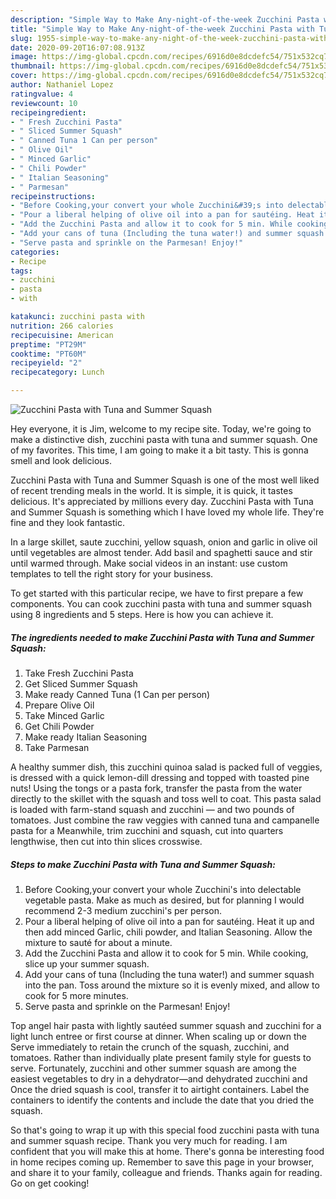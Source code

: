 ```yaml
---
description: "Simple Way to Make Any-night-of-the-week Zucchini Pasta with Tuna and Summer Squash"
title: "Simple Way to Make Any-night-of-the-week Zucchini Pasta with Tuna and Summer Squash"
slug: 1955-simple-way-to-make-any-night-of-the-week-zucchini-pasta-with-tuna-and-summer-squash
date: 2020-09-20T16:07:08.913Z
image: https://img-global.cpcdn.com/recipes/6916d0e8dcdefc54/751x532cq70/zucchini-pasta-with-tuna-and-summer-squash-recipe-main-photo.jpg
thumbnail: https://img-global.cpcdn.com/recipes/6916d0e8dcdefc54/751x532cq70/zucchini-pasta-with-tuna-and-summer-squash-recipe-main-photo.jpg
cover: https://img-global.cpcdn.com/recipes/6916d0e8dcdefc54/751x532cq70/zucchini-pasta-with-tuna-and-summer-squash-recipe-main-photo.jpg
author: Nathaniel Lopez
ratingvalue: 4
reviewcount: 10
recipeingredient:
- " Fresh Zucchini Pasta"
- " Sliced Summer Squash"
- " Canned Tuna 1 Can per person"
- " Olive Oil"
- " Minced Garlic"
- " Chili Powder"
- " Italian Seasoning"
- " Parmesan"
recipeinstructions:
- "Before Cooking,your convert your whole Zucchini&#39;s into delectable vegetable pasta. Make as much as desired, but for planning I would recommend 2-3 medium zucchini&#39;s per person."
- "Pour a liberal helping of olive oil into a pan for sautéing. Heat it up and then add minced Garlic, chili powder, and Italian Seasoning. Allow the mixture to sauté for about a minute."
- "Add the Zucchini Pasta and allow it to cook for 5 min. While cooking, slice up your summer squash."
- "Add your cans of tuna (Including the tuna water!) and summer squash into the pan. Toss around the mixture so it is evenly mixed, and allow to cook for 5 more minutes."
- "Serve pasta and sprinkle on the Parmesan! Enjoy!"
categories:
- Recipe
tags:
- zucchini
- pasta
- with

katakunci: zucchini pasta with 
nutrition: 266 calories
recipecuisine: American
preptime: "PT29M"
cooktime: "PT60M"
recipeyield: "2"
recipecategory: Lunch

---
```



![Zucchini Pasta with Tuna and Summer Squash](https://img-global.cpcdn.com/recipes/6916d0e8dcdefc54/751x532cq70/zucchini-pasta-with-tuna-and-summer-squash-recipe-main-photo.jpg)

Hey everyone, it is Jim, welcome to my recipe site. Today, we're going to make a distinctive dish, zucchini pasta with tuna and summer squash. One of my favorites. This time, I am going to make it a bit tasty. This is gonna smell and look delicious.

Zucchini Pasta with Tuna and Summer Squash is one of the most well liked of recent trending meals in the world. It is simple, it is quick, it tastes delicious. It's appreciated by millions every day. Zucchini Pasta with Tuna and Summer Squash is something which I have loved my whole life. They're fine and they look fantastic.

In a large skillet, saute zucchini, yellow squash, onion and garlic in olive oil until vegetables are almost tender. Add basil and spaghetti sauce and stir until warmed through. Make social videos in an instant: use custom templates to tell the right story for your business.


To get started with this particular recipe, we have to first prepare a few components. You can cook zucchini pasta with tuna and summer squash using 8 ingredients and 5 steps. Here is how you can achieve it.

<!--inarticleads1-->

##### The ingredients needed to make Zucchini Pasta with Tuna and Summer Squash:

1. Take  Fresh Zucchini Pasta
1. Get  Sliced Summer Squash
1. Make ready  Canned Tuna (1 Can per person)
1. Prepare  Olive Oil
1. Take  Minced Garlic
1. Get  Chili Powder
1. Make ready  Italian Seasoning
1. Take  Parmesan


A healthy summer dish, this zucchini quinoa salad is packed full of veggies, is dressed with a quick lemon-dill dressing and topped with toasted pine nuts! Using the tongs or a pasta fork, transfer the pasta from the water directly to the skillet with the squash and toss well to coat. This pasta salad is loaded with farm-stand squash and zucchini — and two pounds of tomatoes. Just combine the raw veggies with canned tuna and campanelle pasta for a Meanwhile, trim zucchini and squash, cut into quarters lengthwise, then cut into thin slices crosswise. 

<!--inarticleads2-->

##### Steps to make Zucchini Pasta with Tuna and Summer Squash:

1. Before Cooking,your convert your whole Zucchini&#39;s into delectable vegetable pasta. Make as much as desired, but for planning I would recommend 2-3 medium zucchini&#39;s per person.
1. Pour a liberal helping of olive oil into a pan for sautéing. Heat it up and then add minced Garlic, chili powder, and Italian Seasoning. Allow the mixture to sauté for about a minute.
1. Add the Zucchini Pasta and allow it to cook for 5 min. While cooking, slice up your summer squash.
1. Add your cans of tuna (Including the tuna water!) and summer squash into the pan. Toss around the mixture so it is evenly mixed, and allow to cook for 5 more minutes.
1. Serve pasta and sprinkle on the Parmesan! Enjoy!


Top angel hair pasta with lightly sautéed summer squash and zucchini for a light lunch entree or first course at dinner. When scaling up or down the Serve immediately to retain the crunch of the squash, zucchini, and tomatoes. Rather than individually plate present family style for guests to serve. Fortunately, zucchini and other summer squash are among the easiest vegetables to dry in a dehydrator—and dehydrated zucchini and Once the dried squash is cool, transfer it to airtight containers. Label the containers to identify the contents and include the date that you dried the squash. 

So that's going to wrap it up with this special food zucchini pasta with tuna and summer squash recipe. Thank you very much for reading. I am confident that you will make this at home. There's gonna be interesting food in home recipes coming up. Remember to save this page in your browser, and share it to your family, colleague and friends. Thanks again for reading. Go on get cooking!
